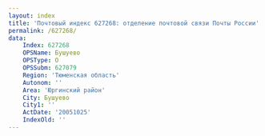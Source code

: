 ```yaml
---
layout: index
title: 'Почтовый индекс 627268: отделение почтовой связи Почты России'
permalink: /627268/
data:
    Index: 627268
    OPSName: Бушуево
    OPSType: О
    OPSSubm: 627079
    Region: 'Тюменская область'
    Autonom: ''
    Area: 'Юргинский район'
    City: Бушуево
    City1: ''
    ActDate: '20051025'
    IndexOld: ''
---
```

